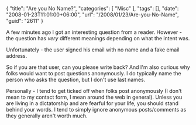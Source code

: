 {
	"title": "Are you No Name?",
	"categories": [
		"Misc"
	],
	"tags": [],
	"date": "2008-01-23T11:01:00+06:00",
	"url": "/2008/01/23/Are-you-No-Name",
	"guid": "2611"
}

A few minutes ago I got an interesting question from a reader. However - the question has <i>very</i> different meanings depending on what the intent was. 

Unfortunately - the user signed his email with no name and a fake email address.

So if you are that user, can you please write back? And I'm also curious why folks would want to post questions anonymously. I do typically name the person who asks the question, but I don't use last names. 

Personally - I tend to get ticked off when folks post anonymously (I don't mean to my contact form, I mean around the web in general). Unless you are living in a dictatorship and are fearful for your life, you should stand behind your words. I tend to simply ignore anonymous posts/comments as they generally aren't worth much.